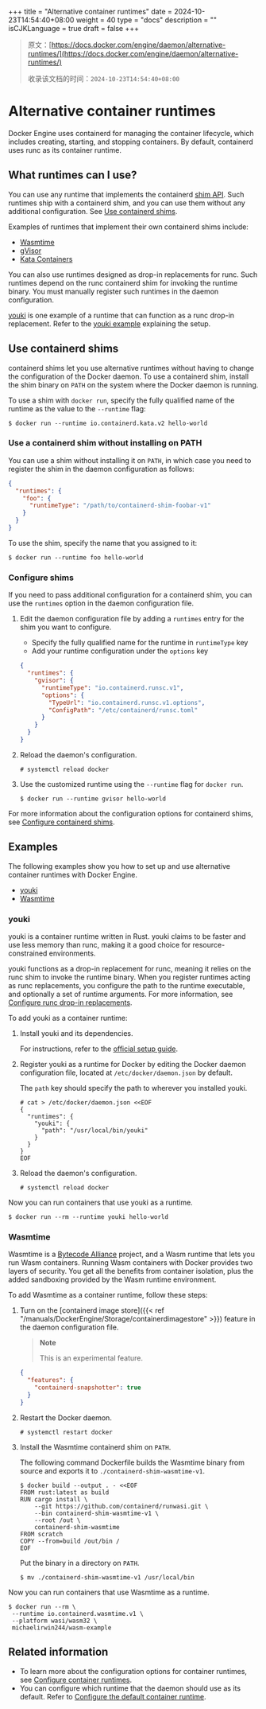 +++
title = "Alternative container runtimes"
date = 2024-10-23T14:54:40+08:00
weight = 40
type = "docs"
description = ""
isCJKLanguage = true
draft = false
+++

> 原文：[https://docs.docker.com/engine/daemon/alternative-runtimes/](https://docs.docker.com/engine/daemon/alternative-runtimes/)
>
> 收录该文档的时间：`2024-10-23T14:54:40+08:00`

# Alternative container runtimes

Docker Engine uses containerd for managing the container lifecycle, which includes creating, starting, and stopping containers. By default, containerd uses runc as its container runtime.

## What runtimes can I use?

You can use any runtime that implements the containerd [shim API](https://github.com/containerd/containerd/blob/main/core/runtime/v2/README.md). Such runtimes ship with a containerd shim, and you can use them without any additional configuration. See [Use containerd shims](https://docs.docker.com/engine/daemon/alternative-runtimes/#use-containerd-shims).

Examples of runtimes that implement their own containerd shims include:

- [Wasmtime](https://wasmtime.dev/)
- [gVisor](https://github.com/google/gvisor)
- [Kata Containers](https://katacontainers.io/)

You can also use runtimes designed as drop-in replacements for runc. Such runtimes depend on the runc containerd shim for invoking the runtime binary. You must manually register such runtimes in the daemon configuration.

[youki](https://github.com/containers/youki) is one example of a runtime that can function as a runc drop-in replacement. Refer to the [youki example](https://docs.docker.com/engine/daemon/alternative-runtimes/#youki) explaining the setup.

## Use containerd shims

containerd shims let you use alternative runtimes without having to change the configuration of the Docker daemon. To use a containerd shim, install the shim binary on `PATH` on the system where the Docker daemon is running.

To use a shim with `docker run`, specify the fully qualified name of the runtime as the value to the `--runtime` flag:



```console
$ docker run --runtime io.containerd.kata.v2 hello-world
```

### Use a containerd shim without installing on PATH

You can use a shim without installing it on `PATH`, in which case you need to register the shim in the daemon configuration as follows:



```json
{
  "runtimes": {
    "foo": {
      "runtimeType": "/path/to/containerd-shim-foobar-v1"
    }
  }
}
```

To use the shim, specify the name that you assigned to it:



```console
$ docker run --runtime foo hello-world
```

### Configure shims

If you need to pass additional configuration for a containerd shim, you can use the `runtimes` option in the daemon configuration file.

1. Edit the daemon configuration file by adding a `runtimes` entry for the shim you want to configure.

   - Specify the fully qualified name for the runtime in `runtimeType` key
   - Add your runtime configuration under the `options` key

   

   ```json
   {
     "runtimes": {
       "gvisor": {
         "runtimeType": "io.containerd.runsc.v1",
         "options": {
           "TypeUrl": "io.containerd.runsc.v1.options",
           "ConfigPath": "/etc/containerd/runsc.toml"
         }
       }
     }
   }
   ```

2. Reload the daemon's configuration.

   

   ```console
   # systemctl reload docker
   ```

3. Use the customized runtime using the `--runtime` flag for `docker run`.

   

   ```console
   $ docker run --runtime gvisor hello-world
   ```

For more information about the configuration options for containerd shims, see [Configure containerd shims](https://docs.docker.com/reference/cli/dockerd/#configure-containerd-shims).

## Examples

The following examples show you how to set up and use alternative container runtimes with Docker Engine.

- [youki](https://docs.docker.com/engine/daemon/alternative-runtimes/#youki)
- [Wasmtime](https://docs.docker.com/engine/daemon/alternative-runtimes/#wasmtime)

### youki

youki is a container runtime written in Rust. youki claims to be faster and use less memory than runc, making it a good choice for resource-constrained environments.

youki functions as a drop-in replacement for runc, meaning it relies on the runc shim to invoke the runtime binary. When you register runtimes acting as runc replacements, you configure the path to the runtime executable, and optionally a set of runtime arguments. For more information, see [Configure runc drop-in replacements](https://docs.docker.com/reference/cli/dockerd/#configure-runc-drop-in-replacements).

To add youki as a container runtime:

1. Install youki and its dependencies.

   For instructions, refer to the [official setup guide](https://containers.github.io/youki/user/basic_setup.html).

2. Register youki as a runtime for Docker by editing the Docker daemon configuration file, located at `/etc/docker/daemon.json` by default.

   The `path` key should specify the path to wherever you installed youki.

   

   ```console
   # cat > /etc/docker/daemon.json <<EOF
   {
     "runtimes": {
       "youki": {
         "path": "/usr/local/bin/youki"
       }
     }
   }
   EOF
   ```

3. Reload the daemon's configuration.

   

   ```console
   # systemctl reload docker
   ```

Now you can run containers that use youki as a runtime.



```console
$ docker run --rm --runtime youki hello-world
```

### Wasmtime

Wasmtime is a [Bytecode Alliance](https://bytecodealliance.org/) project, and a Wasm runtime that lets you run Wasm containers. Running Wasm containers with Docker provides two layers of security. You get all the benefits from container isolation, plus the added sandboxing provided by the Wasm runtime environment.

To add Wasmtime as a container runtime, follow these steps:

1. Turn on the [containerd image store]({{< ref "/manuals/DockerEngine/Storage/containerdimagestore" >}}) feature in the daemon configuration file.

   > **Note**
   >
   > 
   >
   > This is an experimental feature.

   

   ```json
   {
     "features": {
       "containerd-snapshotter": true
     }
   }
   ```

2. Restart the Docker daemon.

   

   ```console
   # systemctl restart docker
   ```

3. Install the Wasmtime containerd shim on `PATH`.

   The following command Dockerfile builds the Wasmtime binary from source and exports it to `./containerd-shim-wasmtime-v1`.

   

   ```console
   $ docker build --output . - <<EOF
   FROM rust:latest as build
   RUN cargo install \
       --git https://github.com/containerd/runwasi.git \
       --bin containerd-shim-wasmtime-v1 \
       --root /out \
       containerd-shim-wasmtime
   FROM scratch
   COPY --from=build /out/bin /
   EOF
   ```

   Put the binary in a directory on `PATH`.

   

   ```console
   $ mv ./containerd-shim-wasmtime-v1 /usr/local/bin
   ```

Now you can run containers that use Wasmtime as a runtime.



```console
$ docker run --rm \
 --runtime io.containerd.wasmtime.v1 \
 --platform wasi/wasm32 \
 michaelirwin244/wasm-example
```

## Related information

- To learn more about the configuration options for container runtimes, see [Configure container runtimes](https://docs.docker.com/reference/cli/dockerd/#configure-container-runtimes).
- You can configure which runtime that the daemon should use as its default. Refer to [Configure the default container runtime](https://docs.docker.com/reference/cli/dockerd/#configure-the-default-container-runtime).
